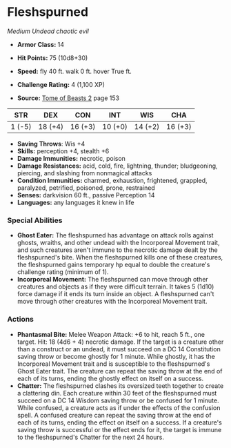 # Fleshspurned

*Medium* *Undead* *chaotic evil*

- **Armor Class:** 14
- **Hit Points:** 75 (10d8+30)
- **Speed:** fly 40 ft. walk 0 ft. hover True ft.

- **Challenge Rating:** 4 (1,100 XP)
- **Source:** [Tome of Beasts 2](https://koboldpress.com/kpstore/product/tome-of-beasts-2-for-5th-edition) page 153

| STR | DEX | CON | INT | WIS | CHA |
| --- | --- | --- | --- | --- | --- |
| 1 (-5) | 18 (+4) | 16 (+3) | 10 (+0) | 14 (+2) | 16 (+3) |

- **Saving Throws**: Wis +4
- **Skills:** perception +4, stealth +6
- **Damage Immunities:** necrotic, poison
- **Damage Resistances:** acid, cold, fire, lightning, thunder; bludgeoning, piercing, and slashing from nonmagical attacks
- **Condition Immunities:** charmed, exhaustion, frightened, grappled, paralyzed, petrified, poisoned, prone, restrained
- **Senses:** darkvision 60 ft., passive Perception 14
- **Languages:** any languages it knew in life

### Special Abilities

- **Ghost Eater:** The fleshspurned has advantage on attack rolls against ghosts, wraiths, and other undead with the Incorporeal Movement trait, and such creatures aren't immune to the necrotic damage dealt by the fleshspurned's bite. When the fleshspurned kills one of these creatures, the fleshspurned gains temporary hp equal to double the creature's challenge rating (minimum of 1).
- **Incorporeal Movement:** The fleshspurned can move through other creatures and objects as if they were difficult terrain. It takes 5 (1d10) force damage if it ends its turn inside an object. A fleshspurned can't move through other creatures with the Incorporeal Movement trait.

### Actions

- **Phantasmal Bite:** Melee Weapon Attack: +6 to hit, reach 5 ft., one target. Hit: 18 (4d6 + 4) necrotic damage. If the target is a creature other than a construct or an undead, it must succeed on a DC 14 Constitution saving throw or become ghostly for 1 minute. While ghostly, it has the Incorporeal Movement trait and is susceptible to the fleshspurned's Ghost Eater trait. The creature can repeat the saving throw at the end of each of its turns, ending the ghostly effect on itself on a success.
- **Chatter:** The fleshspurned clashes its oversized teeth together to create a clattering din. Each creature within 30 feet of the fleshspurned must succeed on a DC 14 Wisdom saving throw or be confused for 1 minute. While confused, a creature acts as if under the effects of the confusion spell. A confused creature can repeat the saving throw at the end of each of its turns, ending the effect on itself on a success. If a creature's saving throw is successful or the effect ends for it, the target is immune to the fleshspurned's Chatter for the next 24 hours.


